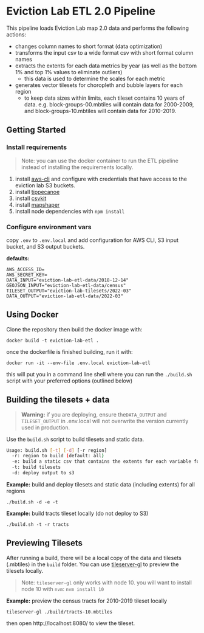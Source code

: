 # Eviction Lab ETL 2.0 Pipeline

This pipeline loads Eviction Lab map 2.0 data and performs the following actions:

- changes column names to short format (data optimization)
- transforms the input csv to a wide format csv with short format column names
- extracts the extents for each data metrics by year (as well as the bottom 1% and top 1% values to eliminate outliers)
  - this data is used to determine the scales for each metric
- generates vector tilesets for choropleth and bubble layers for each region
  - to keep data sizes within limits, each tileset contains 10 years of data. e.g. block-groups-00.mbtiles will contain data for 2000-2009, and block-groups-10.mbtiles will contain data for 2010-2019.

## Getting Started

### Install requirements

> Note: you can use the docker container to run the ETL pipeline instead of installing the requirements locally.

1. install [aws-cli](https://aws.amazon.com/cli/) and configure with credentials that have access to the eviction lab S3 buckets.
2. install [tippecanoe](https://github.com/mapbox/tippecanoe)
3. install [csvkit](https://csvkit.readthedocs.io/en/latest/tutorial/1_getting_started.html#installing-csvkit)
4. install [mapshaper](https://github.com/mbloch/mapshaper)
5. install node dependencies with `npm install`

### Configure environment vars

copy `.env` to `.env.local` and add configuration for AWS CLI, S3 input bucket, and S3 output buckets.

**defaults:**

```
AWS_ACCESS_ID=
AWS_SECRET_KEY=
DATA_INPUT="eviction-lab-etl-data/2018-12-14"
GEOJSON_INPUT="eviction-lab-etl-data/census"
TILESET_OUTPUT="eviction-lab-tilesets/2022-03"
DATA_OUTPUT="eviction-lab-etl-data/2022-03"
```

## Using Docker

Clone the repository then build the docker image with:

```
docker build -t eviction-lab-etl .
```

once the dockerfile is finished building, run it with:

```
docker run -it --env-file .env.local eviction-lab-etl
```

this will put you in a command line shell where you can run the `./build.sh` script with your preferred options (outlined below)

## Building the tilesets + data

> **Warning:** if you are deploying, ensure the`DATA_OUTPUT` and `TILESET_OUTPUT` in .env.local will not overwrite the version currently used in production.

Use the `build.sh` script to build tilesets and static data.

```sh
Usage: build.sh [-t] [-d] [-r region]
  -r: region to build (default: all)
  -e: build a static csv that contains the extents for each variable for each region
  -t: build tilesets
  -d: deploy output to s3
```

**Example:** build and deploy tilesets and static data (including extents) for all regions

```
./build.sh -d -e -t
```

**Example:** build tracts tileset locally (do not deploy to S3)

```
./build.sh -t -r tracts
```

## Previewing Tilesets

After running a build, there will be a local copy of the data and tilesets (.mbtiles) in the `build` folder. You can use [tileserver-gl](https://github.com/maptiler/tileserver-gl) to preview the tilesets locally.

> Note: `tileserver-gl` only works with node 10. you will want to install node 10 with `nvm`: `nvm install 10`

**Example:** preview the census tracts for 2010-2019 tileset locally

```
tileserver-gl ./build/tracts-10.mbtiles
```

then open http://localhost:8080/ to view the tileset.
